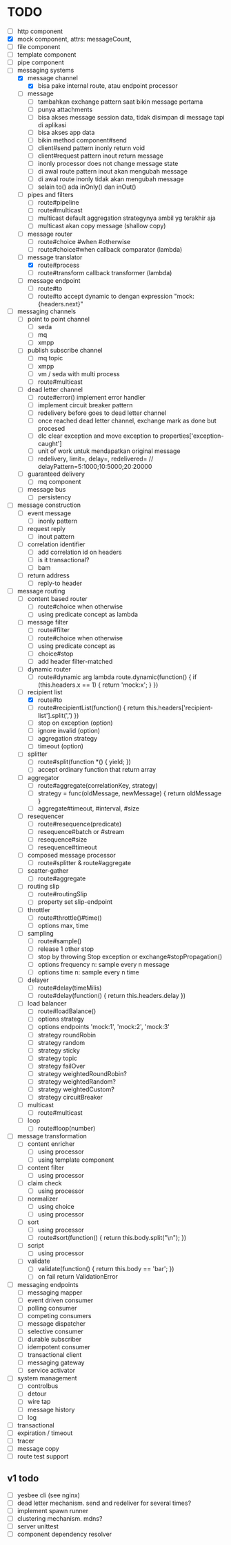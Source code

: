 # TODO

- [ ] http component
- [x] mock component, attrs: messageCount, 
- [ ] file component
- [ ] template component
- [ ] pipe component
- [ ] messaging systems
    - [x] message channel
        - [x] bisa pake internal route, atau endpoint processor
    - [ ] message
        - [ ] tambahkan exchange pattern saat bikin message pertama
        - [ ] punya attachments
        - [ ] bisa akses message session data, tidak disimpan di message tapi di aplikasi
        - [ ] bisa akses app data
        - [ ] bikin method component#send
        - [ ] client#send pattern inonly return void
        - [ ] client#request pattern inout return message
        - [ ] inonly processor does not change message state  
        - [ ] di awal route pattern inout akan mengubah message
        - [ ] di awal route inonly tidak akan mengubah message
        - [ ] selain to() ada inOnly() dan inOut()
    - [ ] pipes and filters
        - [ ] route#pipeline
        - [ ] route#multicast
        - [ ] multicast default aggregation strategynya ambil yg terakhir aja
        - [ ] multicast akan copy message (shallow copy)
    - [ ] message router
        - [ ] route#choice #when #otherwise
        - [ ] route#choice#when callback comparator (lambda)
    - [ ] message translator
        - [x] route#process
        - [ ] route#transform callback transformer (lambda)
    - [ ] message endpoint
        - [ ] route#to
        - [ ] route#to accept dynamic to dengan expression "mock:{headers.next}"
- [ ] messaging channels
    - [ ] point to point channel
        - [ ] seda
        - [ ] mq
        - [ ] xmpp
    - [ ] publish subscribe channel
        - [ ] mq topic
        - [ ] xmpp
        - [ ] vm / seda with multi process
        - [ ] route#multicast
    - [ ] dead letter channel
        - [ ] route#error() implement error handler
        - [ ] implement circuit breaker pattern
        - [ ] redelivery before goes to dead letter channel
        - [ ] once reached dead letter channel, exchange mark as done but procesed
        - [ ] dlc clear exception and move exception to properties['exception-caught']
        - [ ] unit of work untuk mendapatkan original message
        - [ ] redelivery, limit=, delay=, redelivered= // delayPattern=5:1000;10:5000;20:20000
    - [ ] guaranteed delivery
        - [ ] mq component
    - [ ] message bus
        - [ ] persistency
- [ ] message construction
    - [ ] event message
        - [ ] inonly pattern
    - [ ] request reply
        - [ ] inout pattern
    - [ ] correlation identifier
        - [ ] add correlation id on headers
        - [ ] is it transactional?
        - [ ] bam
    - [ ] return address
        - [ ] reply-to header
- [ ] message routing
    - [ ] content based router
        - [ ] route#choice when otherwise
        - [ ] using predicate concept as lambda
    - [ ] message filter
        - [ ] route#filter
        - [ ] route#choice when otherwise
        - [ ] using predicate concept as 
        - [ ] choice#stop
        - [ ] add header filter-matched
    - [ ] dynamic router
        - [ ] route#dynamic arg lambda route.dynamic(function() { if (this.headers.x == 1) { return 'mock:x'; } })
    - [ ] recipient list
        - [x] route#to
        - [ ] route#recipientList(function() { return this.headers['recipient-list'].split(',') })
        - [ ] stop on exception (option)
        - [ ] ignore invalid (option)
        - [ ] aggregation strategy
        - [ ] timeout (option)
    - [ ] splitter
        - [ ] route#split(function *() {  yield; })
        - [ ] accept ordinary function that return array
    - [ ] aggregator
        - [ ] route#aggregate(correlationKey, strategy)
        - [ ] strategy = func(oldMessage, newMessage) { return oldMessage }
        - [ ] aggregate#timeout, #interval, #size
    - [ ] resequencer
        - [ ] route#resequence(predicate)
        - [ ] resequence#batch or #stream
        - [ ] resequence#size
        - [ ] resequence#timeout
    - [ ] composed message processor
        - [ ] route#splitter & route#aggregate
    - [ ] scatter-gather
        - [ ] route#aggregate
    - [ ] routing slip
        - [ ] route#routingSlip
        - [ ] property set slip-endpoint
    - [ ] throttler
        - [ ] route#throttle()#time()
        - [ ] options max, time
    - [ ] sampling
        - [ ] route#sample()
        - [ ] release 1 other stop
        - [ ] stop by throwing Stop exception or exchange#stopPropagation()
        - [ ] options frequency n: sample every n message
        - [ ] options time n: sample every n time
    - [ ] delayer
        - [ ] route#delay(timeMilis)
        - [ ] route#delay(function() { return this.headers.delay })
    - [ ] load balancer
        - [ ] route#loadBalance()
        - [ ] options strategy
        - [ ] options endpoints 'mock:1', 'mock:2', 'mock:3'
        - [ ] strategy roundRobin
        - [ ] strategy random
        - [ ] strategy sticky
        - [ ] strategy topic
        - [ ] strategy failOver
        - [ ] strategy weightedRoundRobin?
        - [ ] strategy weightedRandom?
        - [ ] strategy weightedCustom?
        - [ ] strategy circuitBreaker
    - [ ] multicast
        - [ ] route#multicast
    - [ ] loop
        - [ ] route#loop(number)
- [ ] message transformation
    - [ ] content enricher
        - [ ] using processor
        - [ ] using template component
    - [ ] content filter
        - [ ] using processor
    - [ ] claim check
        - [ ] using processor
    - [ ] normalizer
        - [ ] using choice
        - [ ] using processor
    - [ ] sort
        - [ ] using processor
        - [ ] route#sort(function() { return this.body.split("\n"); })
    - [ ] script
        - [ ] using processor
    - [ ] validate
        - [ ] validate(function() { return this.body == 'bar'; })
        - [ ] on fail return ValidationError
        
- [ ] messaging endpoints
    - [ ] messaging mapper
    - [ ] event driven consumer
    - [ ] polling consumer
    - [ ] competing consumers
    - [ ] message dispatcher
    - [ ] selective consumer
    - [ ] durable subscriber
    - [ ] idempotent consumer
    - [ ] transactional client
    - [ ] messaging gateway
    - [ ] service activator
- [ ] system management
    - [ ] controlbus
    - [ ] detour
    - [ ] wire tap
    - [ ] message history
    - [ ] log
- [ ] transactional
- [ ] expiration / timeout
- [ ] tracer
- [ ] message copy
- [ ] route test support

## v1 todo
- [ ] yesbee cli (see nginx)
- [ ] dead letter mechanism. send and redeliver for several times?
- [ ] implement spawn runner
- [ ] clustering mechanism. mdns?
- [ ] server unittest
- [ ] component dependency resolver